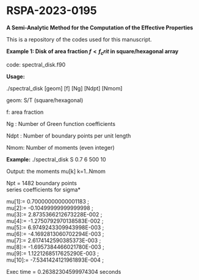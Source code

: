 # RSPA-2023-0195
<b>A Semi-Analytic Method for the Computation of the Effective Properties</b>

This is a repository of the codes used for this manuscript.

<b>Example 1: Disk of area fraction $f< f_crit$ in square/hexagonal array</b>

code: spectral_disk.f90

<b>Usage:</b> 

./spectral_disk [geom] [f]  [Ng] [Ndpt]  [Nmom]
    
  geom: S/T (square/hexagonal) 
  
  f: area fraction
  
  Ng : Number of Green function coefficients
  
  Ndpt : Number of boundary points per unit length
  
  Nmom: Number of moments (even integer)
  
<b>Example:</b> ./spectral_disk S 0.7 6 500 10

</b>Output: the moments mu[k] k=1..Nmom</b>

 Npt =         1482  boundary points <br>
 series coefficients for sigma*<br>
 
 mu[1]:=  0.70000000000001183      ;<br>
 mu[2]:= -0.10499999999999998      ;<br>
 mu[3]:=   2.8735366212673228E-002 ;<br>
 mu[4]:=  -1.2750792970138583E-002 ;<br>
 mu[5]:=   6.9749243309943998E-003 ;<br>
 mu[6]:=  -4.1692813060702294E-003 ;<br>
 mu[7]:=   2.6174142590385373E-003 ;<br>
 mu[8]:=  -1.6957384466021780E-003 ;<br>
 mu[9]:=   1.1221268517625290E-003 ;<br>
 mu[10]:=  -7.5341424121961893E-004 ;<br>
  
 Exec time  =   0.26382304599974304      seconds<br>
